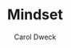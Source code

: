 --- 
title: Mindset 
layout: default 
author: Carol Dweck
categories: book 
link: http://www.amazon.com/Mindset-How-Fulfil-Your-Potential-ebook/dp/B000FCKPHG/ref=sr_1_1?ie=UTF8&qid=1394475314&sr=8-1&keywords=mindset
image: http://ecx.images-amazon.com/images/I/41LNh2t0zuL._SL160_PIsitb-sticker-arrow-dp,TopRight,12,-18_SH30_OU01_AA160_.jpg
---